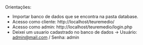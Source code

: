 Orientações: 
- Importar banco de dados que se encontra na pasta database. 
- Acesso como cliente: http://localhost/teuremedio/ 
- Acesso como admin: http://localhost/teuremedio/login.php 
- Deixei um usuario cadastrado no banco de dados -> Usuário: admin@mail.com / Senha: admin
